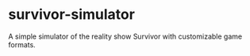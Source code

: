 # survivor-simulator
A simple simulator of the reality show Survivor with customizable game formats.
